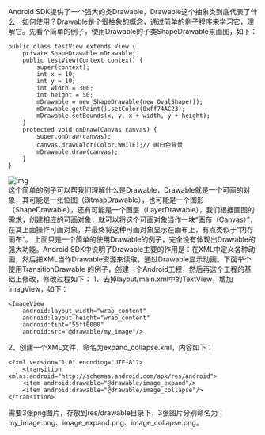 Android SDK提供了一个强大的类Drawable，Drawable这个抽象类到底代表了什么，如何使用？Drawable是个很抽象的概念，通过简单的例子程序来学习它，理解它。先看个简单的例子，使用Drawable的子类ShapeDrawable来画图，如下：
```  
public class testView extends View {
	private ShapeDrawable mDrawable;
	public testView(Context context) {
		super(context);
		int x = 10;
		int y = 10;
		int width = 300;
		int height = 50;
		mDrawable = new ShapeDrawable(new OvalShape());
		mDrawable.getPaint().setColor(0xff74AC23);
		mDrawable.setBounds(x, y, x + width, y + height);
	}
	protected void onDraw(Canvas canvas) {
		super.onDraw(canvas);
		canvas.drawColor(Color.WHITE);// 画白色背景
		mDrawable.draw(canvas);
	}
}
```
![img](P)  
这个简单的例子可以帮我们理解什么是Drawable，Drawable就是一个可画的对象，其可能是一张位图（BitmapDrawable），也可能是一个图形（ShapeDrawable），还有可能是一个图层（LayerDrawable），我们根据画图的需求，创建相应的可画对象，就可以将这个可画对象当作一块“画布（Canvas）”，在其上面操作可画对象，并最终将这种可画对象显示在画布上，有点类似于“内存画布“。
上面只是一个简单的使用Drawable的例子，完全没有体现出Drawable的强大功能。Android SDK中说明了Drawable主要的作用是：在XML中定义各种动画，然后把XML当作Drawable资源来读取，通过Drawable显示动画。下面举个使用TransitionDrawable 的例子，创建一个Android工程，然后再这个工程的基础上修改，修改过程如下：
1、去掉layout/main.xml中的TextView，增加ImagView，如下：
```  
<ImageView
	android:layout_width="wrap_content"
	android:layout_height="wrap_content"
	android:tint="55ff0000"
	android:src="@drawable/my_image"/>
```
2、创建一个XML文件，命名为expand_collapse.xml，内容如下：
```  
<?xml version="1.0" encoding="UTF-8"?>
	<transition xmlns:android="http://schemas.android.com/apk/res/android">
	<item android:drawable="@drawable/image_expand"/>
	<item android:drawable="@drawable/image_collapse"/>
</transition>
```
需要3张png图片，存放到res/drawable目录下，3张图片分别命名为：my_image.png、image_expand.png、image_collapse.png。
